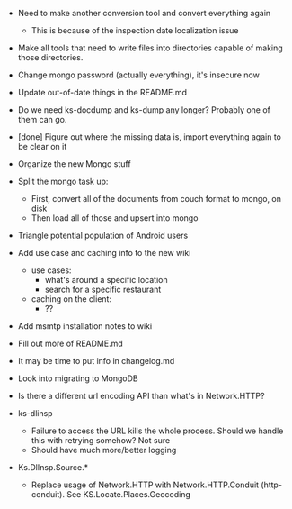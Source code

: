 - Need to make another conversion tool and convert everything again
   - This is because of the inspection date localization issue
- Make all tools that need to write files into directories capable of making those directories.
- Change mongo password (actually everything), it's insecure now
- Update out-of-date things in the README.md
- Do we need ks-docdump and ks-dump any longer? Probably one of them can go.
- [done] Figure out where the missing data is, import everything again to be clear on it
- Organize the new Mongo stuff
- Split the mongo task up:
   - First, convert all of the documents from couch format to mongo, on disk
   - Then load all of those and upsert into mongo

- Triangle potential population of Android users
- Add use case and caching info to the new wiki
   - use cases:
      - what's around a specific location
      - search for a specific restaurant
   - caching on the client:
      - ??
- Add msmtp installation notes to wiki

- Fill out more of README.md
- It may be time to put info in changelog.md
- Look into migrating to MongoDB
- Is there a different url encoding API than what's in Network.HTTP?
- ks-dlinsp
   - Failure to access the URL kills the whole process. Should we handle this with retrying somehow? Not sure
   - Should have much more/better logging
- Ks.DlInsp.Source.*
   - Replace usage of Network.HTTP with Network.HTTP.Conduit
     (http-conduit). See KS.Locate.Places.Geocoding

